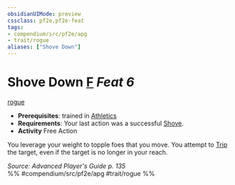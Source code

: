 ```yaml
---
obsidianUIMode: preview
cssclass: pf2e,pf2e-feat
tags:
- compendium/src/pf2e/apg
- trait/rogue
aliases: ["Shove Down"]
---
```

# Shove Down  [F](rules/core-rulebook/chapter-9-playing-the-game.md#Actions "Free Action") *Feat 6*  
[rogue](rules/traits/rogue.md "Rogue Class Trait")  

- **Prerequisites**: trained in [Athletics](compendium/skills.md#Athletics)
- **Requirements**: Your last action was a successful [Shove](rules/actions/shove.md).
- **Activity** Free Action

You leverage your weight to topple foes that you move. You attempt to [Trip](rules/actions/trip.md) the target, even if the target is no longer in your reach.

*Source: Advanced Player's Guide p. 135*  
%% #compendium/src/pf2e/apg #trait/rogue %%